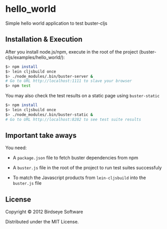 # hello_world

Simple hello world application to test buster-cljs

## Installation & Execution

After you install node.js/npm, execute in the root of the project (buster-cljs/examples/hello_world/):

```bash
$> npm install
$> lein cljsbuild once
$> ./node_modules/.bin/buster-server &
# Go to URL http://localhost:1111 to slave your browser
$> npm test
```

You may also check the test results on a static page using `buster-static`

```bash
$> npm install
$> lein cljsbuild once
$> ./node_modules/.bin/buster-static &
# Go to URL http://localhost:8282 to see test suite results
```

## Important take aways

You need:

* A `package.json` file to fetch buster dependencies from npm

* A `buster.js` file in the root of the project to run test
  suites successfuly

* To match the Javascript products from `lein-cljsbuild` into the
  `buster.js` file

## License

Copyright © 2012 Birdseye Software

Distributed under the MIT License.
